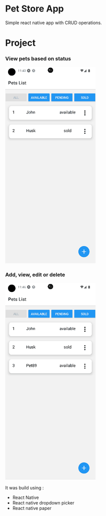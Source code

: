 # Pet Store App

Simple react native app with CRUD operations.

# Project

### View pets based on status

![](assets/view.gif)

### Add, view, edit or delete

![](assets/add.gif)

It was build using :

- React Native
- React native dropdown picker
- React native paper
